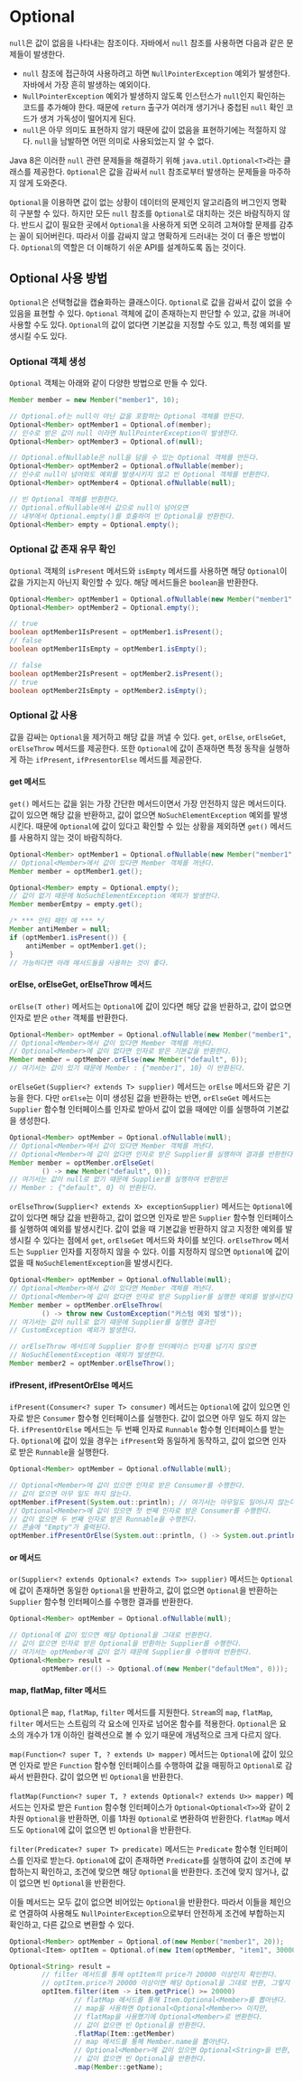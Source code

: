 # Optional

`null`은 값이 없음을 나타내는 참조이다. 자바에서 `null` 참조를 사용하면 다음과 같은 문제들이 발생한다.

- `null` 참조에 접근하여 사용하려고 하면 `NullPointerException` 예외가 발생한다. 자바에서 가장 흔히 발생하는 예외이다.
- `NullPointerException` 예외가 발생하지 않도록 인스턴스가 `null`인지 확인하는 코드를 추가해야 한다. 때문에 `return` 출구가 여러개 생기거나 중첩된 `null` 확인 코드가 생겨 가독성이 떨어지게 된다.
- `null`은 아무 의미도 표현하지 않기 때문에 값이 없음을 표현하기에는 적절하지 않다. `null`을 남발하면 어떤 의미로 사용되었는지 알 수 없다.

Java 8은 이러한 `null` 관련 문제들을 해결하기 위해 `java.util.Optional<T>`라는 클래스를 제공한다. `Optional`은 값을 감싸서 `null` 참조로부터 발생하는 문제들을 마주하지 않게 도와준다. 

`Optional`을 이용하면 값이 없는 상황이 데이터의 문제인지 알고리즘의 버그인지 명확히 구분할 수 있다. 하지만 모든 `null` 참조를 `Optional`로 대치하는 것은 바람직하지 않다. 반드시 값이 필요한 곳에서 `Optional`을 사용하게 되면 오히려 고쳐야할 문제를 감추는 꼴이 되어버린다. 따라서 이를 감싸지 않고 명확하게 드러내는 것이 더 좋은 방법이다. `Optional`의 역할은 더 이해하기 쉬운 API를 설계하도록 돕는 것이다.

## Optional 사용 방법
`Optional`은 선택형값을 캡슐화하는 클래스이다. `Optional`로 값을 감싸서 값이 없을 수 있음을 표현할 수 있다. `Optional` 객체에 값이 존재하는지 판단할 수 있고, 값을 꺼내어 사용할 수도 있다. `Optional`의 값이 없다면 기본값을 지정할 수도 있고, 특정 예외를 발생시킬 수도 있다.

### Optional 객체 생성
`Optional` 객체는 아래와 같이 다양한 방법으로 만들 수 있다.

```java
Member member = new Member("member1", 10);

// Optional.of는 null이 아닌 값을 포함하는 Optional 객체를 만든다.
Optional<Member> optMember1 = Optional.of(member);
// 인수로 받은 값이 null 이라면 NullPointerException이 발생한다.
Optional<Member> optMember3 = Optional.of(null);

// Optional.ofNullable은 null을 담을 수 있는 Optional 객체를 만든다.
Optional<Member> optMember2 = Optional.ofNullable(member);
// 인수로 null이 넘어와도 예외를 발생시키지 않고 빈 Optional 객체를 반환한다.
Optional<Member> optMember4 = Optional.ofNullable(null);

// 빈 Optional 객체를 반환한다. 
// Optional.ofNullable에서 값으로 null이 넘어오면 
// 내부에서 Optional.empty()를 호출하여 빈 Optional을 반환한다.
Optional<Member> empty = Optional.empty();
```

### Optional 값 존재 유무 확인
`Optional` 객체의 `isPresent` 메서드와 `isEmpty` 메서드를 사용하면 해당 `Optional`이 값을 가지는지 아닌지 확인할 수 있다. 해당 메서드들은 `boolean`을 반환한다.

```java
Optional<Member> optMember1 = Optional.ofNullable(new Member("member1", 10));
Optional<Member> optMember2 = Optional.empty();

// true
boolean optMember1IsPresent = optMember1.isPresent();
// false
boolean optMember1IsEmpty = optMember1.isEmpty();

// false
boolean optMember2IsPresent = optMember2.isPresent();
// true
boolean optMember2IsEmpty = optMember2.isEmpty();
```

### Optional 값 사용
값을 감싸는 `Optional`을 제거하고 해당 값을 꺼낼 수 있다. `get`, `orElse`, `orElseGet`, `orElseThrow` 메서드를 제공한다.
또한 `Optional`에 값이 존재하면 특정 동작을 실행하게 하는 `ifPresent`, `ifPresentorElse` 메서드를 제공한다.

#### get 메서드
`get()` 메서드는 값을 읽는 가장 간단한 메서드이면서 가장 안전하지 않은 메서드이다. 값이 있으면 해당 값을 반환하고, 값이 없으면 `NoSuchElementException` 예외를 발생시킨다. 때문에 `Optional`에 값이 있다고 확인할 수 있는 상황을 제외하면 `get()` 메서드를 사용하지 않는 것이 바람직하다.

```java
Optional<Member> optMember1 = Optional.ofNullable(new Member("member1", 10));
// Optional<Member>에서 값이 있다면 Member 객체를 꺼낸다.
Member member = optMember1.get();

Optional<Member> empty = Optional.empty();
// 값이 없기 때문에 NoSuchElementException 예외가 발생한다.
Member memberEmtpy = empty.get();

/* *** 안티 패턴 예 *** */
Member antiMember = null;
if (optMember1.isPresent()) {
    antiMember = optMember1.get();
}
// 가능하다면 아래 메서드들을 사용하는 것이 좋다.
```

#### orElse, orElseGet, orElseThrow 메서드
`orElse(T other)` 메서드는 `Optional`에 값이 있다면 해당 값을 반환하고, 값이 없으면 인자로 받은 `other` 객체를 반환한다.

```java
Optional<Member> optMember = Optional.ofNullable(new Member("member1", 10));
// Optional<Member>에서 값이 있다면 Member 객체를 꺼낸다.
// Optional<Member>에 값이 없다면 인자로 받은 기본값을 반환한다.
Member member = optMember.orElse(new Member("default", 0));
// 여기서는 값이 있기 때문에 Member : {"member1", 10} 이 반환된다.
```

`orElseGet(Supplier<? extends T> supplier)` 메서드는 `orElse` 메서드와 같은 기능을 한다. 다만 `orElse`는 이미 생성된 값을 반환하는 반면, `orElseGet` 메서드는 `Supplier` 함수형 인터페이스를 인자로 받아서 값이 없을 때에만 이를 실행하여 기본값을 생성한다.

```java
Optional<Member> optMember = Optional.ofNullable(null);
// Optional<Member>에서 값이 있다면 Member 객체를 꺼낸다.
// Optional<Member>에 값이 없다면 인자로 받은 Supplier를 실행하여 결과를 반환한다.
Member member = optMember.orElseGet(
        () -> new Member("default", 0));
// 여기서는 값이 null로 없기 때문에 Supplier를 실행하여 반환받은
// Member : {"default", 0} 이 반환된다.
```

`orElseThrow(Supplier<? extends X> exceptionSupplier)` 메서드는 `Optional`에 값이 있다면 해당 값을 반환하고, 값이 없으면 인자로 받은 `Supplier` 함수형 인터페이스를 실행하여 예외를 발생시킨다. 값이 없을 때 기본값을 반환하지 않고 지정한 예외를 발생시킬 수 있다는 점에서 `get`, `orElseGet` 메서드와 차이를 보인다. `orElseThrow` 메서드는 `Supplier` 인자를 지정하지 않을 수 있다. 이를 지정하지 않으면 `Optional`에 값이 없을 때 `NoSuchElementException`을 발생시킨다.

```java
Optional<Member> optMember = Optional.ofNullable(null);
// Optional<Member>에서 값이 있다면 Member 객체를 꺼낸다.
// Optional<Member>에 값이 없다면 인자로 받은 Supplier를 실행한 예외를 발생시킨다.
Member member = optMember.orElseThrow(
        () -> throw new CustomException("커스텀 예외 발생"));
// 여기서는 값이 null로 없기 때문에 Supplier를 실행한 결과인
// CustomException 예외가 발생한다.

// orElseThrow 메서드에 Supplier 함수형 인터페이스 인자를 넘기지 않으면
// NoSuchElementException 예외가 발생한다.
Member member2 = optMember.orElseThrow();
```

#### ifPresent, ifPresentOrElse 메서드
`ifPresent(Consumer<? super T> consumer)` 메서드는 `Optional`에 값이 있으면 인자로 받은 `Consumer` 함수형 인터페이스를 실행한다. 값이 없으면 아무 일도 하지 않는다.
`ifPresentOrElse` 메서드는 두 번째 인자로 `Runnable` 함수형 인터페이스를 받는다. `Optional`에 값이 있을 경우는 `ifPresent`와 동일하게 동작하고, 값이 없으면 인자로 받은 `Runnable`을 실행한다.

```java
Optional<Member> optMember = Optional.ofNullable(null);

// Optional<Member>에 값이 있으면 인자로 받은 Consumer를 수행한다.
// 값이 없으면 아무 일도 하지 않는다.
optMember.ifPresent(System.out::println); // 여기서는 아무일도 일어나지 않는다.
// Optional<Member>에 값이 있으면 첫 번째 인자로 받은 Consumer를 수행한다.
// 값이 없으면 두 번째 인자로 받은 Runnable을 수행한다.
// 콘솔에 "Empty"가 출력된다.
optMember.ifPresentOrElse(System.out::println, () -> System.out.println("Empty"));
```

#### or 메서드
`or(Supplier<? extends Optional<? extends T>> supplier)` 메서드는 `Optional`에 값이 존재하면 동일한 `Optional`을 반환하고, 값이 없으면 `Optional`을 반환하는 `Supplier` 함수형 인터페이스를 수행한 결과를 반환한다.

```java
Optional<Member> optMember = Optional.ofNullable(null);

// Optional에 값이 있으면 해당 Optional을 그대로 반환한다.
// 값이 없으면 인자로 받은 Optional을 반환하는 Supplier를 수행한다.
// 여기서는 optMember에 값이 없기 때문에 Supplier를 수행하여 반환한다.
Optional<Member> result = 
        optMember.or(() -> Optional.of(new Member("defaultMem", 0)));
```

#### map, flatMap, filter 메서드
`Optional`은 `map`, `flatMap`, `filter` 메서드를 지원한다. `Stream`의 `map`, `flatMap`, `filter` 메서드는 스트림의 각 요소에 인자로 넘어온 함수를 적용한다. `Optional`은 요소의 개수가 1개 이하인 컬렉션으로 볼 수 있기 때문에 개념적으로 크게 다르지 않다.

`map(Function<? super T, ? extends U> mapper)` 메서드는 `Optional`에 값이 있으면 인자로 받은 `Function` 함수형 인터페이스를 수행하여 값을 매핑하고 `Optional`로 감싸서 반환한다. 값이 없으면 빈 `Optional`을 반환한다.

`flatMap(Function<? super T, ? extends Optional<? extends U>> mapper)` 메서드는 인자로 받은 `Funtion` 함수형 인터페이스가 `Optional<Optional<T>>`와 같이 2차원 `Optional`을 반환하면, 이를 1차원 `Optional`로 변환하여 반환한다. `flatMap` 메서드도 `Optional`에 값이 없으면 빈 `Optional`을 반환한다.

`filter(Predicate<? super T> predicate)` 메서드는 `Predicate` 함수형 인터페이스를 인자로 받는다. `Optional`에 값이 존재하면 `Predicate`를 실행하여 값이 조건에 부합하는지 확인하고, 조건에 맞으면 해당 `Optional`을 반환한다. 조건에 맞지 않거나, 값이 없으면 빈 `Optional`을 반환한다.

이들 메서드는 모두 값이 없으면 비어있는 `Optional`을 반환한다. 따라서 이들을 체인으로 연결하여 사용해도 `NullPointerException`으로부터 안전하게 조건에 부합하는지 확인하고, 다른 값으로 변환할 수 있다.

```java
Optional<Member> optMember = Optional.of(new Member("member1", 20));
Optional<Item> optItem = Optional.of(new Item(optMember, "item1", 30000));

Optional<String> result = 
        // filter 메서드를 통해 optItem의 price가 20000 이상인지 확인한다.
        // optItem.price가 20000 이상이면 해당 Optional을 그대로 반환, 그렇지 않으면 빈 Optional을 반환한다.
        optItem.filter(item -> item.getPrice() >= 20000)
                // flatMap 메서드를 통해 Item.Optional<Member>를 뽑아낸다.
                // map을 사용하면 Optional<Optional<Member>> 이지만,
                // flatMap을 사용했기에 Optional<Member>로 변환한다.
                // 값이 없으면 빈 Optional을 반환한다.
                .flatMap(Item::getMember)
                // map 메서드를 통해 Member.name을 뽑아낸다.
                // Optional<Member>에 값이 있으면 Optional<String>을 반환,
                // 값이 없으면 빈 Optional을 반환한다. 
                .map(Member::getName);
```
